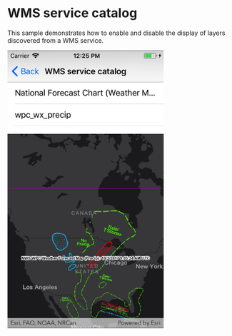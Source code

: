 # WMS service catalog

This sample demonstrates how to enable and disable the display of layers discovered from a WMS service.

<img src="WmsServiceCatalog.jpg" width="350"/>




